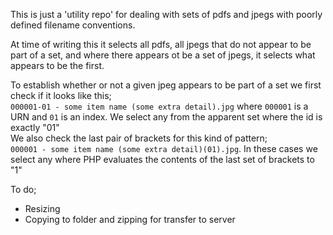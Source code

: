 This is just a 'utility repo' for dealing with sets of pdfs and jpegs with poorly defined filename conventions. 

At time of writing this it selects all pdfs, all jpegs that do not appear to be part of a set, and where there appears ot be a set of jpegs, it selects what appears to be the first. 

To establish whether or not a given jpeg appears to be part of a set we first check if it looks like this;  
`000001-01 - some item name (some extra detail).jpg` where `000001` is a URN and `01` is an index. We select any from the apparent set where the id is exactly "01"  
We also check the last pair of brackets for this kind of pattern;  
`000001 - some item name (some extra detail)(01).jpg`. In these cases we select any where PHP evaluates the contents of the last set of brackets to "1"

To do;  
- Resizing  
- Copying to folder and zipping for transfer to server 
